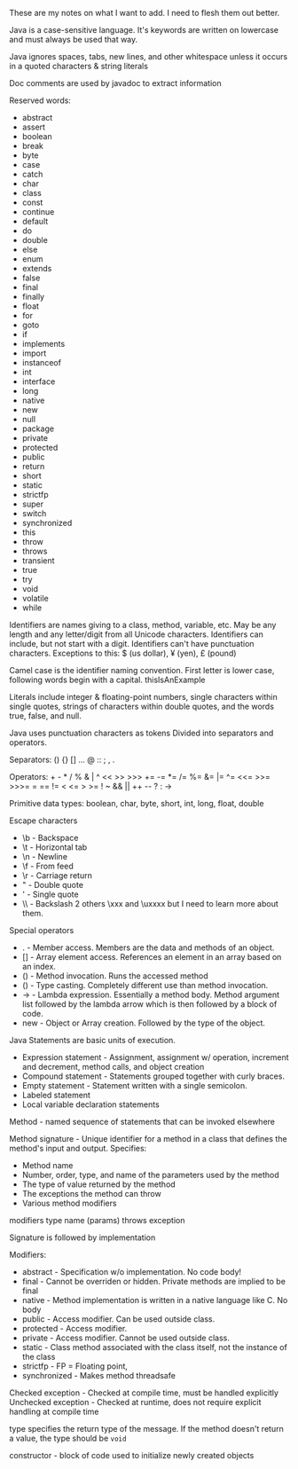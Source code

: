These are my notes on what I want to add. I need to flesh them out better.

Java is a case-sensitive language. It's keywords are written on lowercase and must always be used that way.

Java ignores spaces, tabs, new lines, and other whitespace unless it occurs in a quoted characters & string literals

Doc comments are used by javadoc to extract information

Reserved words:
* abstract
* assert
* boolean
* break
* byte
* case
* catch
* char
* class
* const
* continue
* default
* do
* double
* else
* enum
* extends
* false
* final
* finally
* float
* for
* goto
* if
* implements
* import
* instanceof
* int
* interface
* long
* native
* new
* null
* package
* private
* protected
* public
* return
* short
* static
* strictfp
* super
* switch
* synchronized
* this
* throw
* throws
* transient
* true
* try
* void
* volatile
* while

Identifiers are names giving to a class, method, variable, etc. May be any length and any letter/digit from all Unicode characters. Identifiers can include, but not start with a digit. Identifiers can't have punctuation characters. Exceptions to this: $ (us dollar), ¥ (yen), £ (pound)

Camel case is the identifier naming convention. First letter is lower case, following words begin with a capital. thisIsAnExample

Literals include integer & floating-point numbers, single characters within single quotes, strings of characters within double quotes, and the words true, false, and null. 

Java uses punctuation characters as tokens
Divided into separators and operators.

Separators: () {} [] ... @ :: ; , .

Operators: + - * / % & | ^ << >> >>> += -= *= /= %= &= |= ^= <<= >>= >>>= = == != < <= > >= ! ~ && || ++ -- ? : ->

Primitive data types: boolean, char, byte, short, int, long, float, double

Escape characters
* \b - Backspace
* \t - Horizontal tab
* \n - Newline
* \f - From feed
* \r - Carriage return
* \" - Double quote
* \' - Single quote
* \\\ - Backslash
2 others \xxx and \uxxxx but I need to learn more about them.

Special operators
* . - Member access. Members are the data and methods of an object. 
* [] - Array element access. References an element in an array based on an index.
* () - Method invocation. Runs the accessed method 
* () - Type casting. Completely different use than method invocation. 
* -> - Lambda expression. Essentially a method body. Method argument list followed by the lambda arrow which is then followed by a block of code. 
* new - Object or Array creation. Followed by the type of the object.

Java Statements are basic units of execution. 
* Expression statement - Assignment, assignment w/ operation, increment and decrement, method calls, and object creation
* Compound statement - Statements grouped together with curly braces.
* Empty statement - Statement written with a single semicolon.
* Labeled statement
* Local variable declaration statements

Method - named sequence of statements that can be invoked elsewhere

Method signature - Unique identifier for a method in a class that defines the method's input and output. Specifies:
* Method name
* Number, order, type, and name of the parameters used by the method
* The type of value returned by the method
* The exceptions the method can throw 
* Various method modifiers

modifiers type name (params) throws exception

Signature is followed by implementation

Modifiers:
* abstract - Specification w/o implementation. No code body!
* final - Cannot be overriden or hidden. Private methods are implied to be final
* native - Method implementation is written in a native language like C. No body
* public - Access modifier. Can be used outside class.
* protected - Access modifier. 
* private - Access modifier. Cannot be used outside class.
* static - Class method associated with the class itself, not the instance of the class
* strictfp - FP = Floating point, 
* synchronized - Makes method threadsafe 

Checked exception - Checked at compile time, must be handled explicitly
Unchecked exception - Checked at runtime, does not require explicit handling at compile time

type specifies the return type of the message. If the method doesn't return a value, the type should be `void`

constructor - block of code used to initialize newly created objects

